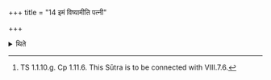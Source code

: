 +++
title = "14 इमं विष्यामीति पत्नी"

+++

<details><summary>थिते</summary>

14. The wife of the sacrificer should untie the noose of the girdle (fastened around her waist) with imaṁ viṣyāmi...[^1]  


[^1]: TS 1.1.10.g. Cp 1.11.6. This Sūtra is to be connected with VIII.7.6.
</details>
